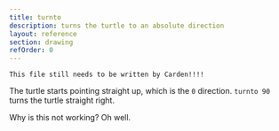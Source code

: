 ```yaml
---
title: turnto
description: turns the turtle to an absolute direction
layout: reference
section: drawing
refOrder: 0
---
```


```
This file still needs to be written by Carden!!!!
```

The turtle starts pointing straight up, which is the `0` direction.
`turnto 90` turns the turtle straight right.

Why is this not working? Oh well.
